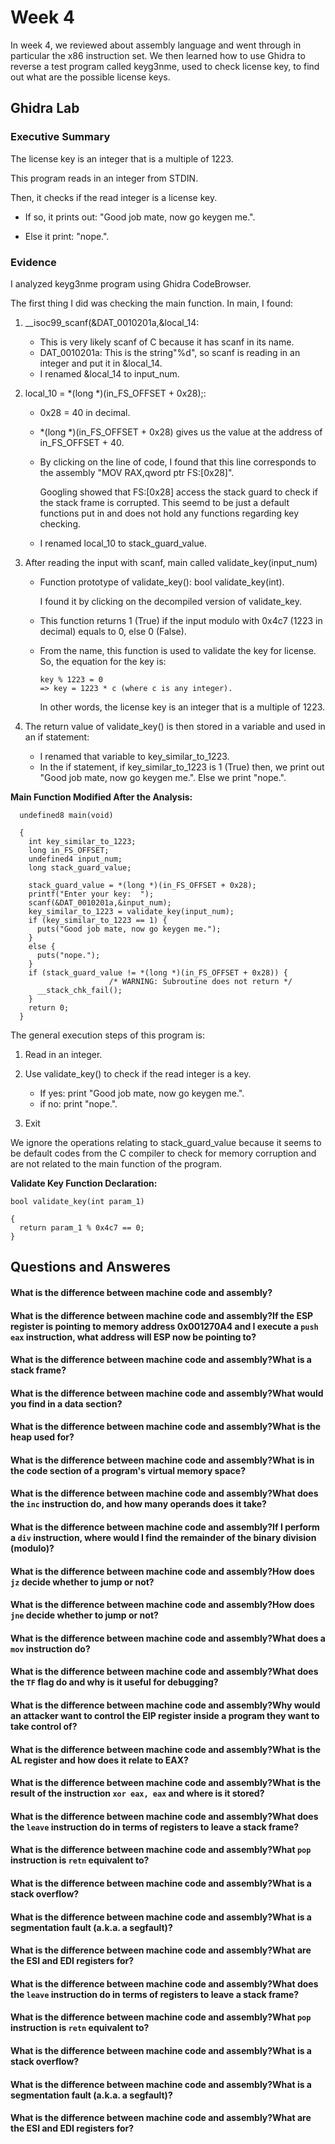 # Week 4

In week 4, we reviewed about assembly language and went through in particular the x86 instruction set. 
We then learned how to use Ghidra to reverse a test program called keyg3nme, used to check license key, to find out what are the possible license keys.  

## Ghidra Lab

### Executive Summary

The license key is an integer that is a multiple of 1223.

This program reads in an integer from STDIN. 

Then, it checks if the read integer is a license key. 
  
  - If so, it prints out: "Good job mate, now go keygen me.". 

  - Else it print: "nope.".

### Evidence

I analyzed keyg3nme program using Ghidra CodeBrowser. 

The first thing I did was checking the main function. In main, I found: 

1) __isoc99_scanf(&DAT_0010201a,&local_14: 
    - This is very likely scanf of C because it has scanf in its name. 
    - DAT_0010201a: This is the string"%d", so scanf is reading in an integer and put it in &local_14. 
    - I renamed &local_14 to input_num.

2) local_10 = *(long *)(in_FS_OFFSET + 0x28);:
    - 0x28 = 40 in decimal. 
    - *(long *)(in_FS_OFFSET + 0x28) gives us the value at the address of in_FS_OFFSET + 40.
    - By clicking on the line of code, I found that this line corresponds to the assembly "MOV RAX,qword ptr FS:[0x28]". 

      Googling showed that FS:[0x28] access the stack guard to check if the stack frame is corrupted. This seemd to be just a default functions put in and does not hold any functions regarding key checking. 

    - I renamed local_10 to stack_guard_value. 

3) After reading the input with scanf, main called validate_key(input_num)
    - Function prototype of validate_key(): bool validate_key(int). 
    
      I found it by clicking on the decompiled version of validate_key. 
    - This function returns 1 (True) if the input modulo with 0x4c7 (1223 in decimal) equals to 0, else 0 (False). 
    - From the name, this function is used to validate the key for license. So, the equation for the key is:

          key % 1223 = 0 
          => key = 1223 * c (where c is any integer). 
        
        In other words, the license key is an integer that is a multiple of 1223. 

4) The return value of validate_key() is then stored in a variable and used in an if statement:
    - I renamed that variable to key_similar_to_1223. 
    - In the if statement, if key_similar_to_1223 is 1 (True) then, we print out "Good job mate, now go keygen me.". Else we print "nope.".

**Main Function Modified After the Analysis:**

      undefined8 main(void)

      {
        int key_similar_to_1223;
        long in_FS_OFFSET;
        undefined4 input_num;
        long stack_guard_value;
        
        stack_guard_value = *(long *)(in_FS_OFFSET + 0x28);
        printf("Enter your key:  ");
        scanf(&DAT_0010201a,&input_num);
        key_similar_to_1223 = validate_key(input_num);
        if (key_similar_to_1223 == 1) {
          puts("Good job mate, now go keygen me.");
        }
        else {
          puts("nope.");
        }
        if (stack_guard_value != *(long *)(in_FS_OFFSET + 0x28)) {
                          /* WARNING: Subroutine does not return */
          __stack_chk_fail();
        }
        return 0;
      }

The general execution steps of this program is: 
1) Read in an integer.
2) Use validate_key() to check if the read integer is a key. 
    
    - If yes: print "Good job mate, now go keygen me.".
    - if no: print "nope.".
3) Exit

We ignore the operations relating to stack_guard_value because it seems to be default codes from the C compiler to check for memory corruption and are not related to the main function of the program. 

**Validate Key Function Declaration:**

    bool validate_key(int param_1)

    {
      return param_1 % 0x4c7 == 0;
    }

## Questions and Answeres

#### What is the difference between machine code and assembly?

#### What is the difference between machine code and assembly?If the ESP register is pointing to memory address 0x001270A4 and I execute a `push eax` instruction, what address will ESP now be pointing to?

#### What is the difference between machine code and assembly?What is a stack frame?

#### What is the difference between machine code and assembly?What would you find in a data section?

#### What is the difference between machine code and assembly?What is the heap used for?

#### What is the difference between machine code and assembly?What is in the code section of a program's virtual memory space?

#### What is the difference between machine code and assembly?What does the `inc` instruction do, and how many operands does it take?

#### What is the difference between machine code and assembly?If I perform a `div` instruction, where would I find the remainder of the binary division (modulo)?

#### What is the difference between machine code and assembly?How does `jz` decide whether to jump or not?

#### What is the difference between machine code and assembly?How does `jne` decide whether to jump or not?

#### What is the difference between machine code and assembly?What does a `mov` instruction do?

#### What is the difference between machine code and assembly?What does the `TF` flag do and why is it useful for debugging?

#### What is the difference between machine code and assembly?Why would an attacker want to control the EIP register inside a program they want to take control of?

#### What is the difference between machine code and assembly?What is the AL register and how does it relate to EAX?

#### What is the difference between machine code and assembly?What is the result of the instruction `xor eax, eax` and where is it stored?


#### What is the difference between machine code and assembly?What does the `leave` instruction do in terms of registers to leave a stack frame?

#### What is the difference between machine code and assembly?What `pop` instruction is `retn` equivalent to?

#### What is the difference between machine code and assembly?What is a stack overflow?

#### What is the difference between machine code and assembly?What is a segmentation fault (a.k.a. a segfault)?

#### What is the difference between machine code and assembly?What are the ESI and EDI registers for?


#### What is the difference between machine code and assembly?What does the `leave` instruction do in terms of registers to leave a stack frame?

#### What is the difference between machine code and assembly?What `pop` instruction is `retn` equivalent to?

#### What is the difference between machine code and assembly?What is a stack overflow?

#### What is the difference between machine code and assembly?What is a segmentation fault (a.k.a. a segfault)?

#### What is the difference between machine code and assembly?What are the ESI and EDI registers for?
